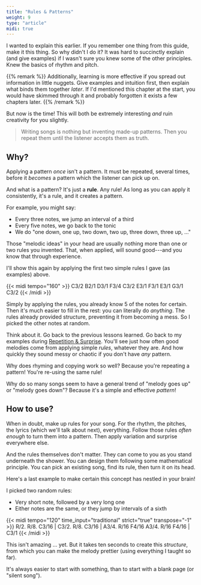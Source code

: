 ```yaml
---
title: "Rules & Patterns"
weight: 9
type: "article"
midi: true
---
```


I wanted to explain this earlier. If you remember one thing from this guide, make it this thing. So why didn't I do it? It was hard to succinctly explain (and give examples) if I wasn't sure you knew some of the other principles. Knew the basics of rhythm and pitch.

{{% remark %}}
Additionally, learning is more effective if you spread out information in little nuggets. Give examples and intuition first, then explain what binds them together _later_. If I'd mentioned this chapter at the start, you would have skimmed through it and probably forgotten it exists a few chapters later.
{{% /remark %}}

But now is the time! This will both be extremely interesting _and_ ruin creativity for you slightly.

> Writing songs is nothing but inventing made-up patterns. Then you repeat them until the listener accepts them as truth.

## Why?

Applying a pattern _once_ isn't a pattern. It must be repeated, several times, before it _becomes_ a pattern which the listener can pick up on.

And what is a pattern? It's just a **rule**. Any rule! As long as you can apply it consistently, it's a rule, and it creates a pattern.

For example, you might say:

* Every three notes, we jump an interval of a third
* Every five notes, we go back to the tonic
* We do "one down, one up, two down, two up, three down, three up, ..."

Those "melodic ideas" in your head are usually nothing more than one or two rules you invented. That, when applied, will sound good---and you know that through experience.

I'll show this again by applying the first two simple rules I gave (as examples) above. 

{{< midi tempo="160" >}}
C3/2 B2/1 D3/1 F3/4 C3/2 E3/1 F3/1 E3/1 G3/1 C3/2
{{< /midi >}}

Simply by applying the rules, you already know 5 of the notes for certain. Then it's much easier to fill in the rest: you can literally do _anything_. The rules already provided structure, preventing it from becoming a mess. So I picked the other notes at random.

Think about it. Go back to the previous lessons learned. Go back to my examples during [Repetition & Surprise](../repetition-and-surprise/). You'll see just how often good melodies come from applying simple _rules_, whatever they are. And how quickly they sound messy or chaotic if you don't have _any_ pattern.

Why does rhyming and copying work so well? Because you're repeating a pattern! You're re-using the same rule!

Why do so many songs seem to have a general trend of "melody goes up" or "melody goes down"? Because it's a simple and effective _pattern_!

## How to use?

When in doubt, make up rules for your song. For the rhythm, the pitches, the lyrics (which we'll talk about next), everything. Follow those rules _often enough_ to turn them into a pattern. Then apply variation and surprise everywhere else.

And the rules themselves don't matter. They can come to you as you stand underneath the shower. You can design them following some mathematical principle. You can pick an existing song, find its rule, then turn it on its head.

Here's a last example to make certain this concept has nestled in your brain!

I picked two random rules:
* Very short note, followed by a very long one
* Either notes are the same, or they jump by  intervals of a sixth

{{< midi tempo="120" time_input="traditional" strict="true" transpose="-1" >}}
R/2. R/8. C3/16 | C3/2. R/8. C3/16 | A3/4. R/16 F4/16 A3/4. R/16 F4/16 | C3/1
{{< /midi >}}

This isn't amazing ... yet. But it takes ten seconds to create this _structure_, from which you can make the melody prettier (using everything I taught so far).

It's always easier to start with something, than to start with a blank page (or "silent song").